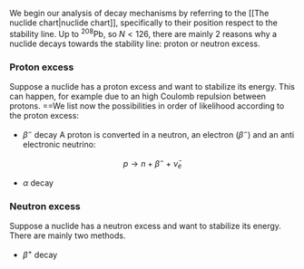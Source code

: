 We begin our analysis of decay mechanisms by referring to the [[The nuclide chart|nuclide chart]], specifically to their position respect to the stability line.
Up to $^{208}\mbox{Pb}$, so $N<126$, there are mainly 2 reasons why a nuclide decays towards the stability line: proton or neutron excess.
### **Proton excess**
Suppose a nuclide has a proton excess and want to stabilize its energy. This can happen, for example due to an high Coulomb repulsion between protons.
==We list now the possibilities in order of likelihood according to the proton excess:

- $\beta^-$ decay
A proton is converted in a neutron, an electron ($\beta^-$) and an anti electronic neutrino:

$$ p \to n + \beta^- + \bar{\nu}_e $$
- $\alpha$ decay
### **Neutron excess**
Suppose a nuclide has a neutron excess and want to stabilize its energy.
There are mainly two methods.
 -  $\beta^+$ decay